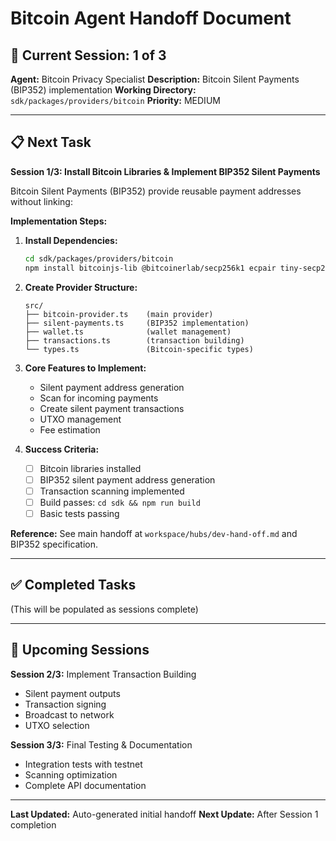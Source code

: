 # Bitcoin Agent Handoff Document

## 🎯 Current Session: 1 of 3

**Agent:** Bitcoin Privacy Specialist
**Description:** Bitcoin Silent Payments (BIP352) implementation
**Working Directory:** `sdk/packages/providers/bitcoin`
**Priority:** MEDIUM

---

## 📋 Next Task

**Session 1/3: Install Bitcoin Libraries & Implement BIP352 Silent Payments**

Bitcoin Silent Payments (BIP352) provide reusable payment addresses without linking:

**Implementation Steps:**

1. **Install Dependencies:**
   ```bash
   cd sdk/packages/providers/bitcoin
   npm install bitcoinjs-lib @bitcoinerlab/secp256k1 ecpair tiny-secp256k1
   ```

2. **Create Provider Structure:**
   ```
   src/
   ├── bitcoin-provider.ts    (main provider)
   ├── silent-payments.ts     (BIP352 implementation)
   ├── wallet.ts              (wallet management)
   ├── transactions.ts        (transaction building)
   └── types.ts               (Bitcoin-specific types)
   ```

3. **Core Features to Implement:**
   - Silent payment address generation
   - Scan for incoming payments
   - Create silent payment transactions
   - UTXO management
   - Fee estimation

4. **Success Criteria:**
   - [ ] Bitcoin libraries installed
   - [ ] BIP352 silent payment address generation
   - [ ] Transaction scanning implemented
   - [ ] Build passes: `cd sdk && npm run build`
   - [ ] Basic tests passing

**Reference:** See main handoff at `workspace/hubs/dev-hand-off.md` and BIP352 specification.

---

## ✅ Completed Tasks

(This will be populated as sessions complete)

---

## 🎯 Upcoming Sessions

**Session 2/3:** Implement Transaction Building
- Silent payment outputs
- Transaction signing
- Broadcast to network
- UTXO selection

**Session 3/3:** Final Testing & Documentation
- Integration tests with testnet
- Scanning optimization
- Complete API documentation

---

**Last Updated:** Auto-generated initial handoff
**Next Update:** After Session 1 completion

